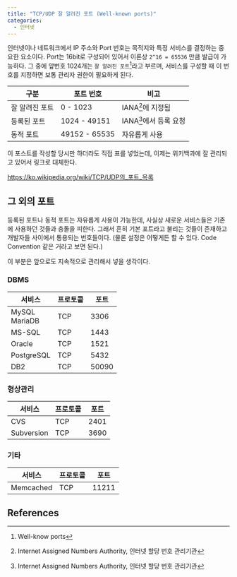 ```yaml
---
title: "TCP/UDP 잘 알려진 포트 (Well-known ports)"
categories:
  - 인터넷
---
```


인터넷이나 네트워크에서 IP 주소와 Port 번호는 목적지와 특정 서비스를 결정하는 중요한 요소이다. Port는 16bit로 구성되어 있어서 이론상 `2^16 = 65536` 만큼 발급이 가능하다. 그 중에 앞번호 1024개는 `잘 알려진 포트`[^1]라고 부르며, 서비스를 구성할 때 이 번호를 지정하면 보통 관리자 권한이 필요하게 된다.

|구분|포트 번호|비고|
|---|------|---|
|잘 알려진 포트|0 - 1023|IANA[^2]에 지정됨|
|등록된 포트|1024 - 49151|IANA[^2]에서 등록 요청|
|동적 포트|49152 - 65535|자유롭게 사용|

이 포스트를 작성할 당시만 하더라도 직접 표를 넣었는데, 이제는 위키백과에 잘 관리되고 있어서 링크로 대체한다.

<https://ko.wikipedia.org/wiki/TCP/UDP의_포트_목록>

## 그 외의 포트

등록된 포트나 동적 포트는 자유롭게 사용이 가능한데, 사실상 새로운 서비스들은 기존에 사용하던 것들과 충돌을 피한다. 그래서 흔히 기본 포트라고 불리는 것들이 존재하고 개발자들 사이에서 통용되는 번호들이다. (물론 설정은 어떻게든 할 수 있다. Code Convention 같은 거라고 보면 된다.)

이 부분은 앞으로도 지속적으로 관리해서 넣을 생각이다.

### DBMS

|서비스|프로토콜|포트|
|----|------|---|
|MySQL<br>MariaDB|TCP|3306|
|MS-SQL|TCP|1443|
|Oracle|TCP|1521|
|PostgreSQL|TCP|5432|
|DB2|TCP|50090|

### 형상관리

|서비스|프로토콜|포트|
|----|------|---|
|CVS|TCP|2401|
|Subversion|TCP|3690|

### 기타

|서비스|프로토콜|포트|
|----|------|---|
|Memcached|TCP|11211|

## References

[^1]: Well-know ports
[^2]: Internet Assigned Numbers Authority, 인터넷 할당 번호 관리기관
